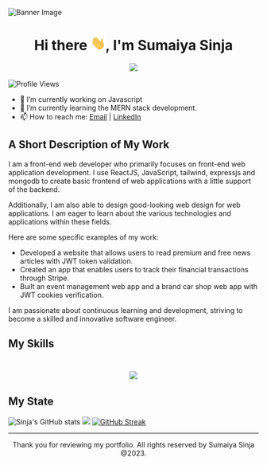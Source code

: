 ![Banner Image](https://i.ibb.co/9HqRLq1/20231119-043304-0000.png)
<h1 align="center">Hi there <img src="https://raw.githubusercontent.com/ABSphreak/ABSphreak/master/gifs/Hi.gif" width="30px">, I'm Sumaiya Sinja</h1>
<p align="center">
  <a href="https://github.com/Ratheshan03/readme-typing-svg"><img src="https://readme-typing-svg.herokuapp.com?lines=Computer+Science+Undergraduate;Frontend+Devoloper;Aspiring+Full+Stack+Web+Developer;Continious+Learner&center=true&width=500&height=50"></a>
</p>
<p align="left"> <img src="https://komarev.com/ghpvc/?username=sumaiyasinja&label=Profile%20views&color=0e75b6&style=flat" alt="Profile Views" /> </p>



- 🔭 I’m currently working on Javascript
- 🌱 I’m currently learning the MERN stack development.
- 📫 How to reach me: [Email](mailto:sumaiyasinja@gmail.com) | [LinkedIn](https://www.linkedin.com/in/sumaiyasinja/) 

##  A Short Description of My Work <br>

I am a front-end web developer who primarily focuses on front-end web application development. I use ReactJS, JavaScript, tailwind, expressjs and mongodb to create basic frontend of web applications with a little support of the backend. 

Additionally, I am also able to design good-looking web design for web applications. I am eager to learn about the various technologies and applications within these fields.

Here are some specific examples of my work:

* Developed a website that allows users to read premium and free news articles with JWT token validation.
* Created an app that enables users to track their financial transactions through Stripe.
* Built an event management web app and a brand car shop web app with JWT cookies verification.

I am passionate about continuous learning and development, striving to become a skilled and innovative software engineer.  <br>

## My Skills <br> <br>
<p align="center">
  <a href="https://skillicons.dev">
    <img src="https://skillicons.dev/icons?i=html,css,tailwind,react,express,mongodb,javascript,github,bootstrap" />
  </a>
</p>

## My State <br>

![Sinja's GitHub stats](https://github-readme-stats.vercel.app/api?username=sumaiyasinja&theme=nord&show_icons=true)
<img height="50%" width="auto" src ="https://github-readme-stats.vercel.app/api/top-langs/?username=sumaiyasinja&layout=compact&hide_border=true&theme=darcula&bg_color=00000000&langs_count=6&hide=jupyter%20notebook,tex,css,php&exclude_repo=Pacman-AI">
[![GitHub Streak](https://github-readme-streak-stats.herokuapp.com?user=sumaiyasinja&theme=nord)](https://git.io/streak-stats)

<hr/>
<p align="center">Thank you for reviewing my portfolio. All rights reserved by Sumaiya Sinja @2023.
</p>





<!--
### Hi there 👋! I am Sumaiya Sinja.
##  GitHub Trophies 🏆
![](https://github-profile-trophy.vercel.app/?username=sumaiyasinja&theme=radical&no-frame=false&no-bg=true&margin-w=4)
<br/>
- 🔭 I’m currently working on ...
- 🌱 I’m currently learning ...
- 👯 I’m looking to collaborate on ...
- 🤔 I’m looking for help with ...
- 💬 Ask me about ...
- 📫 How to reach me: ...
- 😄 Pronouns: ...
- ⚡ Fun fact: ...
-->




